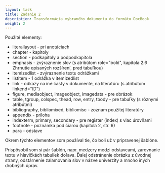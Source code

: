 ```yaml
---
layout: task
title: Zadanie 2
description: Transformácia vybraného dokumentu do formátu DocBook
weight: 2
---
```

Použité elementy:
+ literallayout - pri anotáciach
+ chapter - kapitoly
+ section - podkapitoly a podpodkapitola
+ emphasis - zvýraznenie slov (s atribútom role="bold", kapitola 2.6 Zhrnutie opísaných rozšírení, pred tabuľkou)
+ itemizedlist - zvýraznenie textu odrážkami
+ listitem - 1 odrážka v itemizedlist
+ link - odkazy na iné časty v dokumente, na literatúru (s atribútom linkend="ID")
+ figure, mediaobject, imageobject, imagedata - pre obrázok
+ table, tgroup, colspec, thead, row, entry, tbody - pre tabuľky (s rôznymi atribútmi)
+ bibliography, bibliomixed, bibliomisc - zoznam použitej literatúry
+ appendix - príloha
+ indexterm, primary, secondary - pre register (index) s viac úrovňami
+ footnote - poznámka pod čiarou (kapitola 2, str. 9)
+ para - odstave

Okrem týchto elementov som používal tie, čo boli už v pripravenej šablóne.

Prispôsobil som si pár šablón, napr. medzery medzi odstavcami, zarovnanie textu v hlavičkách tabuliek doľava. Ďalej odstránenie obrázku z úvodnej strany, odstárnenie zalamovania slov v názve univerzity a mnoho iných drobných úprav.
